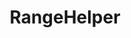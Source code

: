 ---
layout: api-list
title: RangeHelper
permalink: /api/rangehelper/
categories:
    - Docs
    - API
api_title: RangeHelper
api_category: RangeHelper-API
---